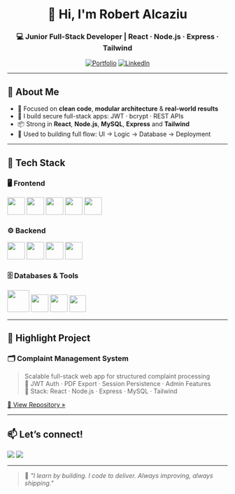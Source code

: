 <h1 align="center">👋 Hi, I'm <strong>Robert Alcaziu</strong></h1>
<h3 align="center">💻 Junior Full-Stack Developer | React · Node.js · Express · Tailwind</h3>

<p align="center">
  <a href="https://alcaziurobert.ro"><img src="https://img.shields.io/badge/🌐%20Portfolio-Visit-blue?style=for-the-badge" alt="Portfolio" /></a>
  <a href="https://www.linkedin.com/in/alcaziurobert/"><img src="https://img.shields.io/badge/LinkedIn-Profile-blue?logo=linkedin&style=for-the-badge" alt="LinkedIn" /></a>
</p>

---

## 🚀 About Me
- 🧠 Focused on **clean code**, **modular architecture** & **real-world results**
- 🔐 I build secure full-stack apps: JWT · bcrypt · REST APIs
- 📦 Strong in **React**, **Node.js**, **MySQL**, **Express** and **Tailwind**
- 🔄 Used to building full flow: UI → Logic → Database → Deployment

---

## 🔧 Tech Stack

### 🖥️ Frontend
<p>
  <img src="https://cdn.jsdelivr.net/gh/devicons/devicon/icons/react/react-original.svg" width="40"/>
  <img src="https://cdn.jsdelivr.net/gh/devicons/devicon/icons/javascript/javascript-original.svg" width="40"/>
  <img src="https://cdn.jsdelivr.net/gh/devicons/devicon/icons/html5/html5-original.svg" width="40"/>
  <img src="https://cdn.jsdelivr.net/gh/devicons/devicon/icons/css3/css3-original.svg" width="40"/>
  <img src="https://www.vectorlogo.zone/logos/tailwindcss/tailwindcss-icon.svg" width="40"/>
</p>

### ⚙️ Backend
<p>
  <img src="https://cdn.jsdelivr.net/gh/devicons/devicon/icons/nodejs/nodejs-original.svg" width="40"/>
  <img src="https://cdn.jsdelivr.net/gh/devicons/devicon/icons/express/express-original.svg" width="40"/>
  <img src="https://cdn.jsdelivr.net/gh/devicons/devicon/icons/php/php-original.svg" width="40"/>
  <img src="https://cdn.jsdelivr.net/gh/devicons/devicon/icons/python/python-original.svg" width="40"/>
</p>

### 🗄️ Databases & Tools
<p>
  <img src="https://cdn.jsdelivr.net/gh/devicons/devicon/icons/mysql/mysql-original-wordmark.svg" width="50"/>
  <img src="https://cdn.jsdelivr.net/gh/devicons/devicon/icons/postgresql/postgresql-original.svg" width="40"/>
  <img src="https://cdn.jsdelivr.net/gh/devicons/devicon/icons/mongodb/mongodb-original.svg" width="40"/>
  <img src="https://cdn.jsdelivr.net/gh/devicons/devicon/icons/firebase/firebase-plain.svg" width="38"/>
</p>

---

## 📌 Highlight Project

### 🗂️ **Complaint Management System**
> Scalable full-stack web app for structured complaint processing  
> 🔐 JWT Auth · PDF Export · Session Persistence · Admin Features  
> 🔧 Stack: React · Node.js · Express · MySQL · Tailwind

[🔗 View Repository »](https://github.com/robertalc1/Alcaziu-Robert)

---

## 📫 Let’s connect!
<a href="mailto:contact@alcaziurobert.ro"><img src="https://img.shields.io/badge/Email-contact@alcaziurobert.ro-blue?style=flat-square&logo=gmail" /></a>
<a href="https://github.com/robertalc1"><img src="https://img.shields.io/badge/GitHub-robertalc1-black?style=flat-square&logo=github" /></a>

---

> 💬 _"I learn by building. I code to deliver. Always improving, always shipping."_
